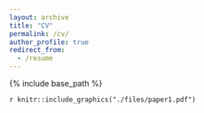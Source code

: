 ```yaml
---
layout: archive
title: "CV"
permalink: /cv/
author_profile: true
redirect_from:
  - /resume
---
```


{% include base_path %}

`r knitr::include_graphics("./files/paper1.pdf")`